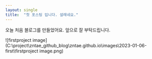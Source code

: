 ```yaml
---
layout: single
title:  "첫 포스팅 입니다. 설레네요."
---
```


오늘 처음 블로그를 만들었어요. 앞으로 잘 부탁드립니다.

![firstproject image](C:\project\zntae_github_blog\zntae.github.io\images\2023-01-06-first\firstproject image.png)

